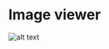 # Image viewer

![alt text](https://github.com/proman3419/Programming-Challenges-v1.4/Screenshots/41_1.PNG)

